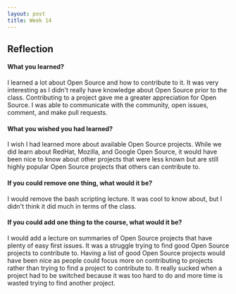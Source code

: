 ```yaml
--- 
layout: post
title: Week 14
---
```


## Reflection

#### What you learned?
I learned a lot about Open Source and how to contribute to it. It was very interesting as I didn't really have knowledge about Open Source prior to the class. Contributing to a project gave me a greater appreciation for Open Source. I was able to communicate with the community, open issues, comment, and make pull requests. 

#### What you wished you had learned?
I wish I had learned more about available Open Source projects. While we did learn about RedHat, Mozilla, and Google Open Source, it would have been nice to know about other projects that were less known but are still highly popular Open Source projects that others can contribute to. 

#### If you could remove one thing, what would it be?
I would remove the bash scripting lecture. It was cool to know about, but I didn't think it did much in terms of the class.  

#### If you could add one thing to the course, what would it be?
I would add a lecture on summaries of Open Source projects that have plenty of easy first issues. It was a struggle trying to find good Open Source projects to contribute to. Having a list of good Open Source projects would have been nice as people could focus more on contributing to projects rather than trying to find a project to contribute to. It really sucked when a project had to be switched because it was too hard to do and more time is wasted trying to find another project. 

